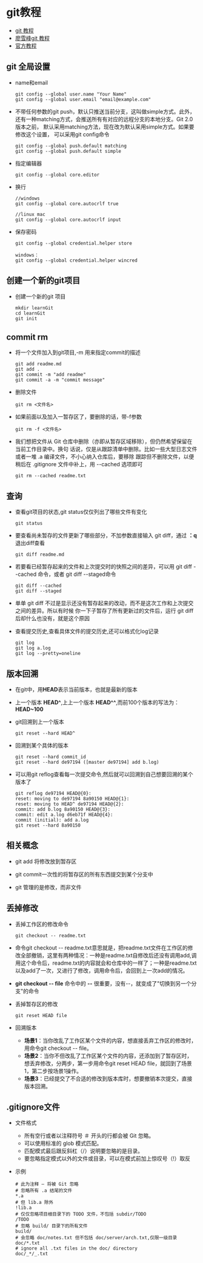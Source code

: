 # git教程

- [git 教程](http://www.yiibai.com/git/home.html)
- [廖雪峰git 教程](http://www.liaoxuefeng.com/wiki/0013739516305929606dd18361248578c67b8067c8c017b000/)
- [官方教程](https://git-scm.com/book/zh/v1/Git-%E5%88%86%E6%94%AF-%E4%BD%95%E8%B0%93%E5%88%86%E6%94%AF)

## git 全局设置

- name和email

  ```git
  git config --global user.name "Your Name"
  git config --global user.email "email@example.com"
  ```

- 不带任何参数的git push，默认只推送当前分支，这叫做simple方式。此外， 还有一种matching方式，会推送所有有对应的远程分支的本地分支。Git 2.0版本之前， 默认采用matching方法，现在改为默认采用simple方式。如果要修改这个设置， 可以采用git config命令

  ```git
  git config --global push.default matching
  git config --global push.default simple
  ```

- 指定编辑器

  ```git
  git config --global core.editor
  ```

- 换行

  ```git
  //windows
  git config --global core.autocrlf true

  //linux mac
  git config --global core.autocrlf input
  ```

- 保存密码

  ```git
  git config --global credential.helper store

  windows：
  git config --global credential.helper wincred
  ```

## 创建一个新的git项目

- 创建一个新的git 项目

  ```git
  mkdir learnGit
  cd learnGit
  git init
  ```

## commit rm

- 将一个文件加入到git项目,-m 用来指定commit的描述

  ```git
  git add readme.md
  git add .
  git commit -m "add readme"
  git commit -a -m "commit message"
  ```

- 删除文件

  ```git
  git rm <文件名>
  ```

- 如果前面以及加入一暂存区了，要删除的话，带-f参数

  ```git
  git rm -f <文件名>
  ```

- 我们想把文件从 Git 仓库中删除（亦即从暂存区域移除），但仍然希望保留在当前工作目录中。换句 话说，仅是从跟踪清单中删除。比如一些大型日志文件或者一堆 .a 编译文件，不小心纳入仓库后，要移除 跟踪但不删除文件，以便稍后在 .gitignore 文件中补上，用 --cached 选项即可

  ```git
  git rm --cached readme.txt
  ```

## 查询

- 查看git项目的状态,git status仅仅列出了哪些文件有变化

  ```git
  git status
  ```

- 要查看尚未暂存的文件更新了哪些部分，不加参数直接输入 git diff，通过 **：q** 退出diff查看

  ```git
  git diff readme.md
  ```

- 若要看已经暂存起来的文件和上次提交时的快照之间的差异，可以用 git diff --cached 命令，或者 git diff --staged命令

  ```git
  git diff --cached
  git diff --staged
  ```

- 单单 git diff 不过是显示还没有暂存起来的改动，而不是这次工作和上次提交之间的差异。所以有时候 你一下子暂存了所有更新过的文件后，运行 git diff 后却什么也没有，就是这个原因

- 查看提交历史,查看具体文件的提交历史,还可以格式化log记录

  ```git
  git log
  git log a.log
  git log --pretty=oneline
  ```

## 版本回溯

- 在git中，用**HEAD**表示当前版本，也就是最新的版本

- 上一个版本 **HEAD^**,上上一个版本 **HEAD^^**,而前100个版本的写法为：**HEAD~100**

- git回溯到上一个版本

  ```git
  git reset --hard HEAD^
  ```

- 回溯到某个具体的版本

  ```git
  git reset --hard commit_id
  git reset --hard de97194 ([master de97194] add b.log)
  ```

- 可以用git reflog查看每一次提交命令,然后就可以回溯到自己想要回溯的某个版本了

  ```git
  git reflog de97194 HEAD@{0}:
  reset: moving to de97194 8a90150 HEAD@{1}:
  reset: moving to HEAD^ de97194 HEAD@{2}:
  commit: add b.log 8a90150 HEAD@{3}:
  commit: edit a.log d6eb71f HEAD@{4}:
  commit (initial): add a.log
  git reset --hard 8a90150
  ```

## 相关概念

- git add 将修改放到暂存区

- git commit一次性的将暂存区的所有东西提交到某个分支中

- git 管理的是修改，而非文件

## 丢掉修改

- 丢掉工作区的修改命令

  ```git
  git checkout -- readme.txt
  ```

- 命令git checkout -- readme.txt意思就是，把readme.txt文件在工作区的修改全部撤销，这里有两种情况：一种是readme.txt自修改后还没有调用add,调用这个命令后，readme.txt的内容就会和仓库中的一样了；一种是readme.txt以及add了一次，又进行了修改，调用命令后，会回到上一次add的情况。

- **git checkout -- file** 命令中的 **--** 很重要，没有--，就变成了"切换到另一个分支"的命令

- 丢掉暂存区的修改

  ```git
  git reset HEAD file
  ```

- 回溯版本

  - **场景1**：当你改乱了工作区某个文件的内容，想直接丢弃工作区的修改时，用命令git checkout -- file。
  - **场景2**：当你不但改乱了工作区某个文件的内容，还添加到了暂存区时，想丢弃修改，分两步，第一步用命令git reset HEAD file，就回到了场景1，第二步按场景1操作。
  - **场景3**：已经提交了不合适的修改到版本库时，想要撤销本次提交，直接版本回溯。

## .gitignore文件

- 文件格式

  - 所有空行或者以注释符号 ＃ 开头的行都会被 Git 忽略。
  - 可以使用标准的 glob 模式匹配。
  - 匹配模式最后跟反斜杠（/）说明要忽略的是目录。
  - 要忽略指定模式以外的文件或目录，可以在模式前加上惊叹号（!）取反

- 示例

  ```git
  # 此为注释 – 将被 Git 忽略
  # 忽略所有 .a 结尾的文件
  *.a
  # 但 lib.a 除外
  !lib.a
  # 仅仅忽略项目根目录下的 TODO 文件，不包括 subdir/TODO
  /TODO
  # 忽略 build/ 目录下的所有文件
  build/
  # 会忽略 doc/notes.txt 但不包括 doc/server/arch.txt,仅限一级目录
  doc/*.txt
  # ignore all .txt files in the doc/ directory
  doc/_*/_.txt
  ```
